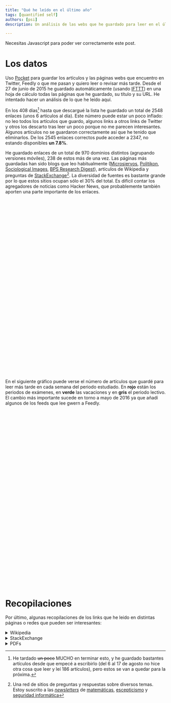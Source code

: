 ```yaml
---
title: "Qué he leído en el último año"
tags: [quantified self]
authors: [psi]
description: Un análisis de las webs que he guardado para leer en el último año. Una lista de enlaces interesantes

---
```


<noscript>
<div class="message">
  Necesitas Javascript para poder ver correctamente este post.
</div>
</noscript>

# Los datos

Uso [Pocket](https://getpocket.com) para guardar los artículos y las páginas webs que encuentro en Twitter, Feedly o que me pasan y quiero leer o revisar más tarde. Desde el 27 de junio de 2015 he guardado automáticamente (usando [IFTTT](https://ifttt.com)) en una hoja de cálculo todas las páginas que he guardado, su título y su URL. He intentado hacer un análisis de lo que he leído aquí.

En los 408 días[^tiempo] hasta que descargué la lista he guardado un total de 2548 enlaces (unos 6 artículos al día). Este número puede estar un poco inflado: no leo todos los artículos que guardo, algunos links a otros links de Twitter y otros los descarto tras leer un poco porque no me parecen interesantes. Algunos artículos no se guardaron correctamente así que he tenido que eliminarlos. De los 2545 enlaces correctos pude acceder a 2347, no estando disponibles **un 7.8%**.

[^tiempo]: He tardado ~~un poco~~ MUCHO en terminar esto, y he guardado bastantes artículos desde que empecé a escribirlo (del 6 al 17 de agosto no hice otra cosa que leer y leí 186 artículos), pero estos se van a quedar para la próxima.

He guardado enlaces de un total de 970 dominios distintos (agrupando versiones móviles),
238 de estos más de una vez. Las páginas más guardadas han sido blogs que leo habitualmente ([Microsiervos](http://www.microsiervos.com), [Politikon](http://politikon.es), [Sociological Images](https://thesocietypages.org/socimages), [BPS Research Digest](https://digest.bps.org.uk)), artículos de Wikipedia y preguntas de [StackExchange](https://stackexchange.com)[^stackexchange]. La diversidad de fuentes
es bastante grande por lo que estos sitios ocupan sólo el 30% del total. Es difícil
contar los agregadores de noticias como Hacker News, que probablemente también
aporten una parte importante de los enlaces.


[^stackexchange]: Una red de sitios de preguntas y respuestas sobre diversos temas. Estoy suscrito a las [*newsletters*](https://stackexchange.com/newsletters) de [matemáticas](https://math.stackexchange.com), [escepticismo](https://skeptics.stackexchange.com) y [seguridad informática](https://security.stackexchange.com)

<div id="piechart" style="width: 800px; height: 550px;"></div>

En el siguiente gráfico puede verse el número de artículos que guardé para leer
más tarde en cada semana del periodo estudiado. En **rojo** están los periodos 
de exámenes, en **verde** las vacaciones y en **gris** el periodo lectivo.
El cambio más importante sucede en torno a mayo de 2016 ya que añadí
algunos de los feeds que lee gwern a Feedly.

<div id="chart_div" style="width: 900px; height: 550px;"></div>

<script type="text/javascript" src="https://www.gstatic.com/charts/loader.js"></script>
<script type="text/javascript" src="/js/pocket.js"></script>

# Recopilaciones

Por último, algunas recopilaciones de los links que he leido
en distintas páginas o redes que pueden ser interesantes:

<details>
<summary> Wikipedia</summary>
<ul style="ul columns: 2; -webkit-columns: 2; -moz-columns: 2;">
<li><a href="https://en.wikipedia.org/wiki/Benjamin_Kline_Hunnicutt">Benjamin Kline Hunnicutt</a></li>
<li><a href="https://en.wikipedia.org/wiki/International_waters">International waters</a></li>
<li><a href="https://en.wikipedia.org/wiki/Randomized_controlled_trial#section_8">Randomized controlled trial</a></li>
<li><a href="https://en.wikipedia.org/wiki/Optimal_decision">Optimal decision</a></li>
<li><a href="https://en.wikipedia.org/wiki/Expected_utility_hypothesis">Expected utility hypothesis</a></li>
<li><a href="https://en.wikipedia.org/wiki/Cox%27s_theorem">Cox's theorem</a></li>
<li><a href="https://en.wikipedia.org/wiki/Possibility_theory">Possibility theory</a></li>
<li><a href="https://en.wikipedia.org/wiki/Dempster%E2%80%93Shafer_theory">Dempster–Shafer theory</a></li>
<li><a href="https://en.wikipedia.org/wiki/Info-gap_decision_theory">Info-gap decision theory</a></li>
<li><a href="https://en.wikipedia.org/wiki/Bayesian_probability_theory">Bayesian probability</a></li>
<li><a href="https://en.wikipedia.org/wiki/Fundamental_attribution_error">Fundamental attribution error</a></li>
<li><a href="https://en.wikipedia.org/wiki/Planning_fallacy">Planning fallacy</a></li>
<li><a href="https://en.wikipedia.org/wiki/Cognitive_bias_mitigation">Cognitive bias mitigation</a></li>
<li><a href="https://en.wikipedia.org/wiki/Data_dredging">Data dredging</a></li>
<li><a href="https://en.wikipedia.org/wiki/Pirah%C3%A3_language">Pirahã language</a></li>
<li><a href="https://en.wikipedia.org/wiki/Categorial_grammar">Categorial grammar</a></li>
<li><a href="https://en.wikipedia.org/wiki/Illusion_of_transparency">Illusion of transparency</a></li>
<li><a href="https://es.wikipedia.org/wiki/Rayos_N">Rayos N</a></li>
<li><a href="https://en.wikipedia.org/wiki/Donkey_sentence">Donkey sentence</a></li>
<li><a href="https://en.wikipedia.org/wiki/Bambara_language">Bambara language</a></li>
<li><a href="https://en.wikipedia.org/wiki/Kripke_semantics">Kripke semantics</a></li>
<li><a href="https://en.wikipedia.org/wiki/Identity_of_indiscernibles">Identity of indiscernibles</a></li>
<li><a href="https://en.wikipedia.org/wiki/Ontology">Ontology</a></li>
<li><a href="https://en.wikipedia.org/wiki/Rule_of_three">Rule of three</a></li>
<li><a href="https://en.wikipedia.org/wiki/Computability_theory">Computability theory</a></li>
<li><a href="https://en.wikipedia.org/wiki/Primitive_recursive_function">Primitive recursive function</a></li>
<li><a href="https://en.wikipedia.org/wiki/Possible_world">Possible world</a></li>
<li><a href="https://en.wikipedia.org/wiki/Predicate_(mathematical_logic)">Predicate (mathematical logic)</a></li>
<li><a href="https://en.wikipedia.org/wiki/Singularity_Summit">Singularity Summit</a></li>
<li><a href="https://en.wikipedia.org/wiki/Copycat_(software)">Copycat (software)</a></li>
<li><a href="https://en.wikipedia.org/wiki/Douglas_Hofstadter">Douglas Hofstadter</a></li>
<li><a href="https://en.wikipedia.org/wiki/Bitrotten">Bit rot</a></li>
<li><a href="https://en.wikipedia.org/wiki/Prosody_(linguistics)">Prosody (linguistics)</a></li>
<li><a href="https://en.wikipedia.org/wiki/L%C3%ADngua_Geral">Língua Geral</a></li>
<li><a href="https://en.wikipedia.org/wiki/Nheengatu">Nheengatu language</a></li>
<li><a href="https://en.wikipedia.org/wiki/Evert_Willem_Beth">Evert Willem Beth</a></li>
<li><a href="https://en.wikipedia.org/wiki/Propositional_attitude">Propositional attitude</a></li>
<li><a href="https://en.wikipedia.org/wiki/The_Concept_of_Mind">The Concept of Mind</a></li>
<li><a href="https://en.wikipedia.org/wiki/Elbow_Room_(book)">Elbow Room (book)</a></li>
<li><a href="https://en.wikipedia.org/wiki/Free_will">Free will</a></li>
<li><a href="https://es.wikipedia.org/wiki/%C3%8Dndice_de_desarrollo_humano">Índice de desarrollo humano</a></li>
<li><a href="https://en.wikipedia.org/wiki/Structural_functionalism">Structural functionalism</a></li>
<li><a href="https://en.wikipedia.org/wiki/Gettier_problem">Gettier problem</a></li>
<li><a href="https://en.wikipedia.org/wiki/Newcomb%27s_paradox">Newcomb's paradox</a></li>
<li><a href="https://en.wikipedia.org/wiki/Randy_Gardner_(record_holder)">Randy Gardner (record holder)</a></li>
<li><a href="https://en.wikipedia.org/wiki/Lists_of_unsolved_problems">Lists of unsolved problems</a></li>
<li><a href="https://en.wikipedia.org/wiki/Theory_of_justification">Theory of justification</a></li>
<li><a href="https://en.wikipedia.org/wiki/List_of_languages_by_type_of_grammatical_genders">List of languages by type of grammatical genders</a></li>
<li><a href="https://en.wikipedia.org/wiki/Women,_Fire,_and_Dangerous_Things">Women, Fire, and Dangerous Things</a></li>
<li><a href="https://en.wikipedia.org/wiki/Cognitive_linguistics">Cognitive linguistics</a></li>
<li><a href="https://en.wikipedia.org/wiki/Mindfulness-Based_Stress_Reduction">Mindfulness-based stress reduction</a></li>
<li><a href="https://en.wikipedia.org/wiki/Solomonoff%27s_theory_of_inductive_inference">Solomonoff's theory of inductive inference</a></li>
<li><a href="https://en.wikipedia.org/wiki/Von_Neumann%E2%80%93Bernays%E2%80%93G%C3%B6del_set_theory">Von Neumann–Bernays–Gödel set theory</a></li>
<li><a href="https://en.wikipedia.org/w/index.php?title=Axiom_of_Choice&redirect=no">Axiom of Choice</a></li>
<li><a href="https://en.wikipedia.org/wiki/Regression_toward_the_mean">Regression toward the mean</a></li>
<li><a href="https://en.wikipedia.org/wiki/Just-noticeable_difference#Marketing_applications_of_the_j.n.d">Just-noticeable difference</a></li>
<li><a href="https://en.wikipedia.org/wiki/Expected_utility_hypothesis">Expected utility hypothesis</a></li>
<li><a href="https://en.wikipedia.org/wiki/Nicolas_Bourbaki">Nicolas Bourbaki</a></li>
<li><a href="https://en.wikipedia.org/wiki/Reflexive_property_of_equality">Equality (mathematics)</a></li>
<li><a href="https://en.wikipedia.org/wiki/List_of_topics_in_logic">Outline of logic</a></li>
<li><a href="https://en.wikipedia.org/wiki/Outline_of_algebraic_structures">Outline of algebraic structures</a></li>
<li><a href="https://en.wikipedia.org/wiki/Levenshtein_distance">Levenshtein distance</a></li>
<li><a href="https://en.wikipedia.org/wiki/Von_Neumann%E2%80%93Bernays%E2%80%93G%C3%B6del_axioms">Von Neumann–Bernays–Gödel set theory</a></li>
<li><a href="https://en.wikipedia.org/wiki/Marginal_utility">Marginal utility</a></li>
<li><a href="https://en.wikipedia.org/wiki/Grothendieck_universe">Grothendieck universe</a></li>
<li><a href="https://en.wikipedia.org/wiki/Inaccessible_cardinal">Inaccessible cardinal</a></li>
<li><a href="https://en.wikipedia.org/wiki/Category_of_relations">Category of relations</a></li>
<li><a href="https://es.wikipedia.org/wiki/Cron_(Unix)">cron (Unix)</a></li>
<li><a href="https://en.wikipedia.org/wiki/Predicate_functor_logic">Predicate functor logic</a></li>
<li><a href="https://en.wikipedia.org/wiki/Fundamental_group">Fundamental group</a></li>
<li><a href="https://en.wikipedia.org/wiki/Intuitionistic_type_theory">Intuitionistic type theory</a></li>
<li><a href="https://en.wikipedia.org/wiki/Homotopy_type_theory#cite_note-41">Homotopy type theory</a></li>
<li><a href="https://en.wikipedia.org/wiki/Intuitionistic_logic">Intuitionistic logic</a></li>
<li><a href="https://en.wikipedia.org/wiki/Sequent_calculus">Sequent calculus</a></li>
<li><a href="https://en.wikipedia.org/wiki/Natural_deduction">Natural deduction</a></li>
<li><a href="https://en.wikipedia.org/wiki/Temporal_logic">Temporal logic</a></li>
<li><a href="https://en.wikipedia.org/wiki/Linear_logic">Linear logic</a></li>
<li><a href="https://en.wikipedia.org/wiki/Hexspeak">Hexspeak</a></li>
<li><a href="https://en.wikipedia.org/wiki/Litotes">Litotes</a></li>
<li><a href="https://en.wikipedia.org/wiki/F-algebra">F-algebra</a></li>
<li><a href="https://en.wikipedia.org/wiki/Catamorphism">Catamorphism</a></li>
<li><a href="https://en.wikipedia.org/wiki/AVL_tree">AVL tree</a></li>
<li><a href="https://en.wikipedia.org/wiki/Binary_tree">Binary tree</a></li>
<li><a href="https://en.wikipedia.org/wiki/Functional_programming">Functional programming</a></li>
<li><a href="https://en.wikipedia.org/wiki/Declarative_programming">Declarative programming</a></li>
<li><a href="https://en.wikipedia.org/wiki/Hindley%E2%80%93Milner_type_inference">Hindley–Milner type system</a></li>
<li><a href="https://en.wikipedia.org/wiki/Entropy_(information_theory)">Entropy (information theory)</a></li>
<li><a href="https://en.wikipedia.org/wiki/Catalan_number#cite_ref-1">Catalan number</a></li>
<li><a href="https://en.wikipedia.org/wiki/Extraversion_and_introversion">Extraversion and introversion</a></li>
<li><a href="https://en.wikipedia.org/wiki/Trotskyism">Trotskyism</a></li>
<li><a href="https://en.wikipedia.org/wiki/Left_communism">Left communism</a></li>
<li><a href="https://en.wikipedia.org/wiki/Xmonad">xmonad</a></li>
<li><a href="https://en.wikipedia.org/wiki/Meaning_of_life">Meaning of life</a></li>
<li><a href="https://en.wikipedia.org/wiki/Twin_Earth_thought_experiment">Twin Earth thought experiment</a></li>
<li><a href="https://en.wikipedia.org/wiki/Prison_abolition_movement">Prison abolition movement</a></li>
<li><a href="https://en.wikipedia.org/wiki/Prison_reform">Prison reform</a></li>
<li><a href="https://en.wikipedia.org/wiki/List_of_XYZZY_Awards_by_category">List of XYZZY Awards by category</a></li>
<li><a href="https://en.wikipedia.org/wiki/Free_love">Free love</a></li>
<li><a href="https://en.wikipedia.org/wiki/Denotational_semantics">Denotational semantics</a></li>
<li><a href="https://en.wikipedia.org/wiki/Natural_transformation">Natural transformation</a></li>
<li><a href="https://en.wikipedia.org/wiki/Categorical_logic">Categorical logic</a></li>
<li><a href="https://en.wikipedia.org/wiki/Death-qualified_jury">Death-qualified jury</a></li>
<li><a href="https://en.wikipedia.org/wiki/Voir_dire">Voir dire</a></li>
<li><a href="https://en.wikipedia.org/wiki/Concurrency_(computer_science)">Concurrency (computer science)</a></li>
<li><a href="https://en.wikipedia.org/wiki/Parallel_Random_Access_Machine">Parallel random-access machine</a></li>
<li><a href="https://en.wikipedia.org/wiki/Petri_net">Petri net</a></li>
<li><a href="https://en.wikipedia.org/wiki/Communicating_sequential_processes">Communicating sequential processes</a></li>
<li><a href="https://en.wikipedia.org/wiki/Universal_property">Universal property</a></li>
<li><a href="https://en.wikipedia.org/wiki/Description_logic">Description logic</a></li>
<li><a href="https://en.wikipedia.org/wiki/Comma_category">Comma category</a></li>
<li><a href="https://en.wikipedia.org/wiki/Equivalence_of_categories#Examples">Equivalence of categories</a></li>
<li><a href="https://en.wikipedia.org/wiki/Pretty_Good_Privacy">Pretty Good Privacy</a></li>
<li><a href="https://en.wikipedia.org/wiki/Berry_paradox">Berry paradox</a></li>
<li><a href="https://en.wikipedia.org/wiki/Hyperbolic_discounting">Hyperbolic discounting</a></li>
<li><a href="https://en.wikipedia.org/wiki/Long_Now_Foundation">Long Now Foundation</a></li>
<li><a href="https://en.wikipedia.org/wiki/Null_hypothesis">Null hypothesis</a></li>
<li><a href="https://en.wikipedia.org/wiki/List_of_social_bookmarking_websites">List of social bookmarking websites</a></li>
<li><a href="https://en.wikipedia.org/wiki/Statistical_significance">Statistical significance</a></li>
<li><a href="https://en.wikipedia.org/wiki/Data_anonymization">Data anonymization</a></li>
<li><a href="https://en.wikipedia.org/wiki/Single-subject_design">Single-subject design</a></li>
<li><a href="https://en.wikipedia.org/wiki/Phantom_of_Heilbronn">Phantom of Heilbronn</a></li>
<li><a href="https://en.wikipedia.org/wiki/Prior_probability">Prior probability</a></li>
<li><a href="https://en.wikipedia.org/wiki/Marriage_gap">Marriage gap</a></li>
<li><a href="https://en.wikipedia.org/wiki/Theories_of_poverty">Theories of poverty</a></li>
<li><a href="https://en.wikipedia.org/wiki/Math%E2%80%93verbal_achievement_gap">Math–verbal achievement gap</a></li>
<li><a href="https://en.wikipedia.org/wiki/Bias_in_education">Bias in education</a></li>
<li><a href="https://en.wikipedia.org/wiki/Experimental_philosophy">Experimental philosophy</a></li>
<li><a href="https://en.wikipedia.org/wiki/Michael_Dummett">Michael Dummett</a></li>
<li><a href="https://en.wikipedia.org/wiki/Extensionality">Extensionality</a></li>
<li><a href="https://en.wikipedia.org/wiki/Symbolic_computation">Symbolic computation</a></li>
<li><a href="https://en.wikipedia.org/wiki/Minimax">Minimax</a></li>
<li><a href="https://en.wikipedia.org/wiki/Frobenius_theorem_%28real_division_algebras%29">Frobenius theorem (real division algebras)</a></li>
<li><a href="https://en.wikipedia.org/wiki/St._Petersburg_paradox">St. Petersburg paradox</a></li>
<li><a href="https://en.wikipedia.org/wiki/Category:Measures_(measure_theory)">Category:Measures (measure theory)</a></li>
<li><a href="https://en.wikipedia.org/wiki/MSI_protocol">MSI protocol</a></li>
<li><a href="https://en.wikipedia.org/wiki/MESI_protocol">MESI protocol</a></li>
<li><a href="https://en.wikipedia.org/wiki/Krohn-Rhodes_theory">Krohn–Rhodes theory</a></li>
<li><a href="https://en.wikipedia.org/wiki/Pocket_set_theory">Pocket set theory</a></li>
<li><a href="https://en.wikipedia.org/wiki/Descriptive_set_theory">Descriptive set theory</a></li>
<li><a href="https://en.wikipedia.org/wiki/Morse%E2%80%93Kelley_set_theory">Morse–Kelley set theory</a></li>
<li><a href="https://en.wikipedia.org/wiki/Virtual_economy">Virtual economy</a></li>
<li><a href="https://en.wikipedia.org/wiki/Standard_ML">Standard ML</a></li>
<li><a href="https://es.wikipedia.org/wiki/Fate/stay_night">Fate/stay night</a></li>
<li><a href="https://es.wikipedia.org/wiki/The_Boys_(c%C3%B3mic)">The Boys (cómic)</a></li>
<li><a href="https://en.wikipedia.org/wiki/Effect_size">Effect size</a></li>
<li><a href="https://en.wikipedia.org/wiki/The_MAGIC_criteria">MAGIC criteria</a></li>
<li><a href="https://en.wikipedia.org/wiki/Cohen's_d">Cohen's d</a></li>
<li><a href="https://en.wikipedia.org/wiki/Quality-adjusted_life_year#section_5">Quality-adjusted life year</a></li>
<li><a href="https://en.wikipedia.org/wiki/The_Daily_Stormer">The Daily Stormer</a></li>
<li><a href="https://en.wikipedia.org/wiki/McCollough_effect">McCollough effect</a></li>
<li><a href="https://en.wikipedia.org/wiki/Freenet">Freenet</a></li>
<li><a href="https://en.wikipedia.org/wiki/Small-world_network">Small-world network</a></li>
<li><a href="https://en.wikipedia.org/wiki/Dutch_Disease">Dutch disease</a></li>
<li><a href="https://en.wikipedia.org/wiki/Politics_of_Venezuela">Politics of Venezuela</a></li>
<li><a href="https://en.wikipedia.org/wiki/Compulsory_voting">Compulsory voting</a></li>
<li><a href="https://en.wikipedia.org/wiki/Tomasulo_algorithm">Tomasulo algorithm</a></li>
<li><a href="https://en.wikipedia.org/wiki/Big_Five_personality_traits">Big Five personality traits</a></li>
<li><a href="https://en.wikipedia.org/wiki/Inter_frame">Inter frame</a></li>
<li><a href="https://en.wikipedia.org/wiki/Missing_white_woman_syndrome">Missing white woman syndrome</a></li>
<li><a href="https://en.wikipedia.org/wiki/Neoliberalism">Neoliberalism</a></li>
<li><a href="https://en.wikipedia.org/wiki/Refusal_of_work#Marxism">Refusal of work</a></li>
<li><a href="https://en.wikipedia.org/wiki/Random_variable">Random variable</a></li>
<li><a href="https://es.wikipedia.org/wiki/Ley_de_los_grandes_n%C3%BAmeros">Ley de los grandes números</a></li>
<li><a href="https://es.wikipedia.org/wiki/Esperanza_matematica">Esperanza matemática</a></li>
<li><a href="https://en.wikipedia.org/wiki/Esther_Perel">Esther Perel</a></li>
<li><a href="https://en.wikipedia.org/wiki/Socialist_calculation_debate">Socialist calculation debate</a></li>
<li><a href="https://en.wikipedia.org/wiki/Likert_scale">Likert scale</a></li>
<li><a href="https://en.wikipedia.org/wiki/Trotskyism">Trotskyism</a></li>
<li><a href="https://en.wikipedia.org/wiki/Special:Courses">Courses</a></li>
<li><a href="https://en.wikipedia.org/wiki/Minimax">Minimax</a></li>
<li><a href="https://en.wikipedia.org/wiki/Effect_size">Effect size</a></li>
<li><a href="https://en.wikipedia.org/wiki/Floyd%E2%80%93Warshall_algorithm">Floyd–Warshall algorithm</a></li>
<li><a href="https://en.wikipedia.org/wiki/Prison">Prison</a></li>
<li><a href="https://en.wikipedia.org/wiki/Bellman_equation">Bellman equation</a></li>
<li><a href="https://en.wikipedia.org/wiki/Survey_methodology">Survey methodology</a></li>
<li><a href="https://en.wikipedia.org/wiki/Artificial_neural_network">Artificial neural network</a></li>
<li><a href="https://en.wikipedia.org/wiki/Normal_distribution">Normal distribution</a></li>
<li><a href="https://en.wikipedia.org/wiki/Confidence_interval">Confidence interval</a></li>
<li><a href="https://en.wikipedia.org/wiki/Regression_toward_the_mean">Regression toward the mean</a></li>
<li><a href="https://en.wikipedia.org/wiki/Generalized_function#Non-commutative_algebra_of_generalized_functions">Generalized function</a></li>
<li><a href="https://en.wikipedia.org/wiki/Distribution_(mathematics)#References">Distribution (mathematics)</a></li>
<li><a href="https://en.wikipedia.org/wiki/Inductive_probability">Inductive probability</a></li>
<li><a href="https://en.wikipedia.org/wiki/Probabilistic_programming_language">Probabilistic programming language</a></li>
<li><a href="https://en.wikipedia.org/wiki/Solomonoff%27s_theory_of_inductive_inference">Ray Solomonoff's Theory of inductive inference</a></li>
<li><a href="https://en.wikipedia.org/wiki/Principle_of_indifference">Principle of indifference</a></li>
<li><a href="https://en.wikipedia.org/wiki/Bayes'_theorem">Bayes' theorem</a></li>
<li><a href="https://en.wikipedia.org/wiki/Bertrand%27s_paradox_(probability)">Bertrand paradox (probability)</a></li>
<li><a href="https://en.wikipedia.org/wiki/Principle_of_transformation_groups">Principle of transformation groups</a></li>
<li><a href="https://en.wikipedia.org/wiki/Port_number">Port (computer networking)</a></li>
<li><a href="https://en.wikipedia.org/wiki/Automated_theorem_proving">Automated theorem proving</a></li>
<li><a href="https://en.wikipedia.org/wiki/Nonviolent_resistance">Nonviolent resistance</a></li>
<li><a href="https://en.wikipedia.org/wiki/Ideological_Turing_Test">Ideological Turing Test</a></li>
<li><a href="https://en.wikipedia.org/wiki/Polysynthetic_language">Polysynthetic language</a></li>
<li><a href="https://en.wikipedia.org/wiki/Operation_Cherry_Blossoms_at_Night">Operation Cherry Blossoms at Night</a></li>
<li><a href="https://en.wikipedia.org/wiki/Behavioral_activation">Behavioral activation</a></li>
<li><a href="https://en.wikipedia.org/wiki/Glass_cliff">Glass cliff</a></li>
<li><a href="https://en.wikipedia.org/wiki/Homelessness">Homelessness</a></li>
<li><a href="https://en.wikipedia.org/wiki/Democratic_socialism">Democratic socialism</a></li>
<li><a href="https://en.wikipedia.org/wiki/Criticism_of_capitalism">Criticism of capitalism</a></li>
<li><a href="https://en.wikipedia.org/wiki/Socialist_economics#Karl_Marx_and_Das_Kapital">Socialist economics</a></li>
<li><a href="https://en.wikipedia.org/wiki/Economic_democracy">Economic democracy</a></li>
<li><a href="https://en.wikipedia.org/wiki/Workers%27_self-management">Workers' self-management</a></li>
<li><a href="https://en.wikipedia.org/wiki/Production_for_use">Production for use</a></li>
<li><a href="https://en.wikipedia.org/wiki/Economic_calculation_problem">Economic calculation problem</a></li>
<li><a href="https://en.wikipedia.org/wiki/Post-capitalism">Post-capitalism</a></li>
<li><a href="https://en.wikipedia.org/wiki/Labour_theory_of_value">Labor theory of value</a></li>
<li><a href="https://en.wikipedia.org/wiki/State_capitalism">State capitalism</a></li>
<li><a href="https://en.wikipedia.org/wiki/Steady_state_economy">Steady-state economy</a></li>
<li><a href="https://en.wikipedia.org/wiki/Anarcho-syndicalism">Anarcho-syndicalism</a></li>
<li><a href="https://en.wikipedia.org/wiki/Anarchism">Anarchism</a></li>
<li><a href="https://en.wikipedia.org/wiki/Anarchist_communism">Anarchist communism</a></li>
<li><a href="https://en.wikipedia.org/wiki/Decentralized_planning_(economics)">Decentralized planning (economics)</a></li>
<li><a href="https://en.wikipedia.org/wiki/Theory_of_value_(economics)">Theory of value (economics)</a></li>
<li><a href="https://en.wikipedia.org/wiki/Post-Keynesian_economics">Post-Keynesian economics</a></li>
<li><a href="https://en.wikipedia.org/wiki/Keynesian_economics">Keynesian economics</a></li>
<li><a href="https://en.wikipedia.org/wiki/Indicative_planning">Indicative planning</a></li>
<li><a href="https://en.wikipedia.org/wiki/Five-Year_Plan_(USSR)">Five-year plans for the national economy of the Soviet Union</a></li>
<li><a href="https://en.wikipedia.org/wiki/Mondragon_Corporation">Mondragon Corporation</a></li>
<li><a href="https://en.wikipedia.org/wiki/Dissolution_of_the_Soviet_Union">Dissolution of the Soviet Union</a></li>
</ul>
</details>

<details>
<summary> StackExchange</summary>
<ul style="ul columns: 2; -webkit-columns: 2; -moz-columns: 2;">
<li><a href="https://skeptics.stackexchange.com/questions/28211">Do homosexuals have a shorter life expectancy than heterosexuals?</a></li>
<li><a href="https://writers.stackexchange.com/questions/761">The "Rules" of Writing</a></li>
<li><a href="https://philosophy.stackexchange.com/questions/24795">To what extent are observations theory laden?</a></li>
<li><a href="https://skeptics.stackexchange.com/questions/28403">Does Electromagnetic Hypersensitivity (EHS) exist?</a></li>
<li><a href="https://math.stackexchange.com/questions/1354044">Can math be subjective?</a></li>
<li><a href="https://math.stackexchange.com/questions/1356095">Functions that are their own inversion.</a></li>
<li><a href="https://math.stackexchange.com/questions/1359562">Addition is to Integration as Multiplication is to ________</a></li>
<li><a href="https://rpg.stackexchange.com/questions/56252">What do I need to run a 5E campaign?</a></li>
<li><a href="https://rpg.stackexchange.com/questions/4457">What is role-playing, and where do I start?</a></li>
<li><a href="https://rpg.stackexchange.com/questions/11033">I'm at a loss with “Dungeons and Dragons.” How does one play it, anyway?</a></li>
<li><a href="https://worldbuilding.stackexchange.com/questions/6941">Using international waters to avoid legal punishment</a></li>
<li><a href="https://worldbuilding.stackexchange.com/questions/1353">Creating a realistic world map - Currents, Precipitation and Climate</a></li>
<li><a href="https://worldbuilding.stackexchange.com/questions/18051">Tomorrow is Groundhog Day… For everyone. How does society respond?</a></li>
<li><a href="https://skeptics.stackexchange.com/questions/28489">Does turning off cellular data when connected to WiFi extend a phone's battery life?</a></li>
<li><a href="https://worldbuilding.stackexchange.com/questions/12129">What would be the impact of a modern programmer and laptop being dropped into World War II, possibly breaking Enigma?</a></li>
<li><a href="https://worldbuilding.stackexchange.com/questions/316">Can you simply scale up animals?</a></li>
<li><a href="https://worldbuilding.stackexchange.com/questions/2">How can I break down the task of creating a world into manageable chunks?</a></li>
<li><a href="https://math.stackexchange.com/questions/1373728">What do sine, tan, cos actually mean?</a></li>
<li><a href="https://linguistics.stackexchange.com/questions/3484">What's the difference between syntax and grammar?</a></li>
<li><a href="https://math.stackexchange.com/questions/1392505">Mental Calculations</a></li>
<li><a href="https://math.stackexchange.com/questions/1399781">Why do we not have to prove definitions?</a></li>
<li><a href="https://math.stackexchange.com/questions/1416053">Why do both sine and cosine exist?</a></li>
<li><a href="https://math.stackexchange.com/questions/1412899">Is every axiom in the definition of a vector space necessary?</a></li>
<li><a href="https://meta.stackexchange.com/questions/7931">FAQ for sites</a></li>
<li><a href="https://skeptics.stackexchange.com/questions/28933">Does availability of birth control to adolescents lead to premarital sexual activity?</a></li>
<li><a href="https://math.stackexchange.com/questions/1424497">I roll a die repeatedly until I get 6, and then count the number of 3s I got. What's my expected number of 3s?</a></li>
<li><a href="https://math.stackexchange.com/questions/1428097">On average, how many friends would I need to have to have at least one friend's birthday every day?</a></li>
<li><a href="https://math.stackexchange.com/questions/1452425">What is the definition of a set?</a></li>
<li><a href="https://math.stackexchange.com/questions/1452844">What are some things we can prove they must exist, but have no idea what they are?</a></li>
<li><a href="https://math.stackexchange.com/questions/121128">When does the set enter set theory?</a></li>
<li><a href="https://tex.stackexchange.com/questions/263101">TeX</a></li>
<li><a href="https://tex.stackexchange.com/questions/1559">Adding a large brace next to a body of text - TeX</a></li>
<li><a href="https://math.stackexchange.com/questions/268726">Are there real-life relations which are symmetric and reflexive but not transitive?</a></li>
<li><a href="https://math.stackexchange.com/questions/402934">Why do we believe the Church-Turing Thesis?</a></li>
<li><a href="https://academia.stackexchange.com/questions/2219">How should I deal with discouragement as a graduate student?</a></li>
<li><a href="https://academia.stackexchange.com/questions/51631">How to ask dumb questions</a></li>
<li><a href="https://academia.stackexchange.com/questions/39017">Should I quit my PhD - workload, self-esteem and social life</a></li>
<li><a href="https://academia.stackexchange.com/questions/11765">"I've somehow convinced everyone that I'm actually good at this" - how to effectively deal with Imposter Syndrome</a></li>
<li><a href="https://academia.stackexchange.com/questions/11149">What are the potential pitfalls of having a PhD?</a></li>
<li><a href="https://math.stackexchange.com/questions/1505354">Can I think of Algebra like this?</a></li>
<li><a href="https://math.stackexchange.com/questions/286077">Implies vs. Entails vs. Provable</a></li>
<li><a href="https://skeptics.stackexchange.com/questions/30803">Did this Twitter bot predict the Paris shootings 2 days before they happened?</a></li>
<li><a href="https://math.stackexchange.com/questions/1342425">If a set is closed and open, then it is either the total or the empty set.</a></li>
<li><a href="https://matheducators.stackexchange.com/questions/10055">How to use false theorems or proofs?</a></li>
<li><a href="https://math.stackexchange.com/questions/1550414">Why are we justified in using the real numbers to do geometry?</a></li>
<li><a href="https://skeptics.stackexchange.com/questions/31045">Do predators assault women in female toilets pretending to be transgender?</a></li>
<li><a href="https://math.stackexchange.com/questions/108268">How can I find a homeomorphism from R^n to the open unit ball centered at 0?</a></li>
<li><a href="https://math.stackexchange.com/questions/1587040">Past open problems with sudden and easy-to-understand solutions</a></li>
<li><a href="https://german.stackexchange.com/questions/9526">Resources for learning German</a></li>
<li><a href="https://math.stackexchange.com/questions/668">What's an intuitive way to think about the determinant?</a></li>
<li><a href="https://math.stackexchange.com/questions/485822">Why is compactness so important?</a></li>
<li><a href="https://math.stackexchange.com/questions/1696686">Is linear algebra laying the foundation for something important?</a></li>
<li><a href="https://math.stackexchange.com/questions/3">List of interesting math podcasts?</a></li>
<li><a href="https://security.stackexchange.com/questions/29851">How many OpenPGP keys should I make?</a></li>
<li><a href="https://security.stackexchange.com/questions/31594">What is a good general purpose GnuPG key setup?</a></li>
<li><a href="https://security.stackexchange.com/questions/406">How should I distribute my public key?</a></li>
<li><a href="https://tex.stackexchange.com/questions/10284">Multiple Files input to one pgfplotstable - TeX</a></li>
<li><a href="https://skeptics.stackexchange.com/questions/1700">Do bigger or more monitors increase productivity?</a></li>
<li><a href="https://security.stackexchange.com/questions/101560">How to securely send private keys</a></li>
<li><a href="https://stats.stackexchange.com/questions/20836">Algorithms for automatic model selection</a></li>
<li><a href="https://stats.stackexchange.com/questions/31">What is the meaning of p values and t values in statistical tests?</a></li>
<li><a href="https://stats.stackexchange.com/questions/13314">Is R^2 useful or dangerous?</a></li>
<li><a href="https://security.stackexchange.com/questions/6141">Amount of simple operations that is safely out of reach for all humanity?</a></li>
<li><a href="https://math.stackexchange.com/questions/1769475">How to debug math?</a></li>
<li><a href="https://math.stackexchange.com/questions/1762001">Why do we classify infinities in so many symbols and ideas?</a></li>
<li><a href="https://math.stackexchange.com/questions/849179">Ways to study mathematics while commuting</a></li>
<li><a href="https://cstheory.stackexchange.com/questions/34398">Real computers have only a finite number of states, so what is the relevance of Turing machines to real computers?</a></li>
<li><a href="https://cstheory.stackexchange.com/questions/3650">Historical reasons for adoption of Turing Machine as primary model of computation.</a></li>
<li><a href="https://cstheory.stackexchange.com/questions/14811">What is the enlightenment I'm supposed to attain after studying finite automata?</a></li>
<li><a href="https://math.stackexchange.com/questions/1776194">Why do people accept the axiom of choice given the well ordering principle?</a></li>
<li><a href="https://security.stackexchange.com/questions/5126">What's the difference between SSL, TLS, and HTTPS?</a></li>
<li><a href="https://academia.stackexchange.com/questions/63366">Literature search methodology for non-academics?</a></li>
<li><a href="https://academia.stackexchange.com/questions/13594">How can I improve the effectiveness of my literature searches?</a></li>
<li><a href="https://academia.stackexchange.com/questions/14011">Selecting the relevant papers for a survey paper I have to write?</a></li>
<li><a href="https://math.stackexchange.com/questions/1781769">Is formal truth in mathematical logic a generalization of everyday, intuitive truth?</a></li>
<li><a href="https://security.stackexchange.com/questions/123234">How can I explain to non-techie friends that "cryptography is good"?</a></li>
<li><a href="https://math.stackexchange.com/questions/1795583">What is a topological space good for?</a></li>
<li><a href="https://math.stackexchange.com/questions/1789980">Do the axioms of set theory actually define the notion of a set?</a></li>
<li><a href="https://emacs.stackexchange.com/questions/281">How do I get a fancier mode line that uses solid colors and triangles?</a></li>
<li><a href="https://math.stackexchange.com/questions/1801970">Meaning of the word "axiom"</a></li>
<li><a href="https://security.stackexchange.com/questions/126188">Closed source binary blobs in chipsets - privacy threat?</a></li>
<li><a href="https://math.stackexchange.com/questions/1821075">Tough integrals that can be easily beaten by using simple techniques</a></li>
<li><a href="https://math.stackexchange.com/questions/23312">What is the importance of eigenvalues/eigenvectors?</a></li>
<li><a href="https://security.stackexchange.com/questions/17421">How to store salt?</a></li>
<li><a href="https://security.stackexchange.com/a/31846/10727">How to securely hash passwords?</a></li>
<li><a href="https://security.stackexchange.com/questions/49849">Timing Safe String Comparison - Avoiding Length Leak</a></li>
<li><a href="https://unix.stackexchange.com/questions/55203">Bash autocomplete: first list files then cycle through them</a></li>
<li><a href="https://stats.stackexchange.com/questions/17336">How exactly does one “control for other variables”?</a></li>
<li><a href="https://stats.stackexchange.com/questions/78816">How do you "control" for a factor/variable?</a></li>
<li><a href="https://skeptics.stackexchange.com/questions/31521">Was ISIS created by the USA?</a></li>
<li><a href="https://math.stackexchange.com/questions/1846247">Is 0! = 1 because there is only one way to do nothing?</a></li>
<li><a href="https://stats.stackexchange.com/questions/47771">What is the intuition behind beta distribution? - Cross Validated</a></li>
<li><a href="https://stats.stackexchange.com/questions/20520">What is an "uninformative prior"? Can we ever have one with truly no information?</a></li>
<li><a href="https://tex.stackexchange.com/questions/203874">sudo does not find tlmgr - TeX</a></li>
<li><a href="https://german.stackexchange.com/questions/404">What movies are good for learners who want to improve their grammar and vocabulary?</a></li>
<li><a href="https://stats.stackexchange.com/questions/6538">Mathematician wants the equivalent knowledge to a quality stats degree</a></li>
<li><a href="https://stats.stackexchange.com/questions/138">Free resources for learning R</a></li>
<li><a href="https://stackoverflow.com/questions/7644658">Are there type signatures which Haskell can't verify?</a></li>
<li><a href="https://stackoverflow.com/questions/10593096">Purely functional set</a></li>
<li><a href="https://stackoverflow.com/questions/14008125">Shell script common template</a></li>
<li><a href="https://stackoverflow.com/questions/11227809">Why is it faster to process a sorted array than an unsorted array?</a></li>
<li><a href="https://stackoverflow.com/questions/2394609">Makefile, header dependencies</a></li>
<li><a href="https://stackoverflow.com/questions/10239630">Where to find programming exercises for applicative functors?</a></li>
<li><a href="https://stackoverflow.com/questions/12653787">What optimizations can GHC be expected to perform reliably?</a></li>
<li><a href="https://stackoverflow.com/questions/1012573">Getting started with Haskell</a></li>
<li><a href="https://stackoverflow.com/questions/2933366">Deleting While Iterating in Ruby?</a></li>
<li><a href="https://stackoverflow.com/questions/118984">How can you program if you're blind?</a></li>
<li><a href="https://stackoverflow.com/questions/27286232">How does new Google reCAPTCHA work?</a></li>
<li><a href="https://stackoverflow.com/questions/34125">Which, if any, C++ compilers do tail-recursion optimization?</a></li>
<li><a href="https://stackoverflow.com/questions/1408651">Is optimizing certain functions with Assembler in a C/C++ program really worth it?</a></li>
<li><a href="https://stackoverflow.com/questions/549">The definitive guide to form-based website authentication</a></li>
</ul>
</details>

<details>
<summary> PDFs</summary>
<ul style="ul columns: 2; -webkit-columns: 2; -moz-columns: 2;">
<li><a href="https://dig1000holes.files.wordpress.com/2013/04/what-is-a-roleplaying-game-by-epidiah-ravachol.pdf"> What is a roleplaying game?</a></li>
<li><a href="https://research.stlouisfed.org/wp/2012/2012-035.pdf"> The Case Against Patents</a></li>
<li><a href="https://intelligence.org/files/CognitiveBiases.pdf">Cognitive Biases </a></li>
<li><a href="http://www.indiana.edu/~pcl/rgoldsto/courses/dunloskyimprovinglearning.pdf">Improving Learning</a></li>
<li><a href="http://www.csie.ntu.edu.tw/~b94087/ITT.pdf">Intuitionistic Type Theory</a></li>
<li><a href="http://www.paultaylor.eu/stable/prot.pdf">Proofs And Types</a></li>
<li><a href="http://www.cs.hmc.edu/~oneill/papers/Sieve-JFP.pdf">The Genuine Sieve of Eratosthenes</a></li>
<li><a href="http://www.cs.nott.ac.uk/~pszgmh/fold.pdf">A tutorial on the universality and expressiveness of fold</a></li>
<li><a href="http://homepages.inf.ed.ac.uk/wadler/papers/gr2/gr2.pdf"> The Girard-Reynolds Isomorphism</a></li>
<li><a href="http://www.jucs.org/jucs_10_7/total_functional_programming/jucs_10_07_0751_0768_turner.pdf">Total Functional Programming</a></li>
<li><a href="https://projecteuclid.org/download/pdfview_1/euclid.ss/1089808273">The Interplay of Bayesian and Frequentist Analysis</a></li>
<li><a href="http://www.cse.chalmers.se/~bengt/papers/hlcs.pdf"> Martin-L¨of’s Type Theory</a></li>
<li><a href="http://strictlypositive.org/diff.pdf">The Derivative of a Regular Type is its Type of One-Hole Contexts</a></li>
<li><a href="http://arxiv.org/pdf/math/0212377v1.pdf">Objects of Categories as Complex Numbers</a></li>
<li><a href="http://arxiv.org/pdf/1006.4131.pdf">A pedagogical history of compactness</a></li>
<li><a href="https://web.archive.org/web/20160307191922/http://www.math.jhu.edu/~eriehl/727/context.pdf">Category theory in context</a></li>
<li><a href="http://math.mit.edu/~dspivak/teaching/sp13/CT4S--static.pdf">  Category Theory for Scientists</a></li>
<li><a href="http://www.cs.cornell.edu/~ross/publications/proofgen/proofgen_tate_popl10.pdf">Generating Compiler Optimizations from Proofs</a></li>
<li><a href="http://arxiv.org/pdf/math/0602053v3.pdf">Towards a Definition of an Algorithm</a></li>
<li><a href="http://arxiv.org/pdf/1003.1343v1.pdf">What does Newcomb’s paradox teach us?</a></li>
<li><a href="http://ggp.stanford.edu/readings/fluxplayer.pdf">Fluxplayer: A Successful General Game Player</a></li>
<li><a href="http://lucacardelli.name/Papers/TypeSystems.pdf">Type Systems</a></li>
<li><a href="http://arxiv.org/pdf/1501.00011v1.pdf">Why now is the right time to study quantum computing</a></li>
<li><a href="http://papers.nips.cc/paper/3725-bayesian-belief-polarization.pdf">Bayesian Belief Polarization</a></li>
<li><a href="http://arxiv.org/pdf/1212.6177v2.pdf">How Much of the Web Is Archived?</a></li>
<li><a href="http://rsta.royalsocietypublishing.org/content/roypta/369/1956/4913.full.pdf">The time resolution of the St Petersburg paradox</a></li>
<li><a href="https://web.archive.org/web/20170107035209/https://www.human.cornell.edu/hd/ciws/upload/SexDifferencesMathIntensiveFields.pdf">Sex Differences in Math-Intensive Fields</a></li>
<li><a href="http://sci-hub.tw/5b323a335b63fe326adfaa74c9793559/10.1016%40S0140-6736%2814%2961690-1.pdf">Prosopometamorphopsia and facial hallucinations</a></li>
<li><a href="http://www.gwern.net/docs/genetics/2016-plomin.pdf"> Top 10 Replicated Findings From Behavioral Genetics</a></li>
<li><a href="http://www.stat.columbia.edu/~gelman/research/published/signif4.pdf">The Difference Between “Significant” and “Not Significant” is not Itself Statistically Significant</a></li>
<li><a href="http://www.stat.columbia.edu/~gelman/research/unpublished/p_hacking.pdf">The garden of forking paths: Why multiple comparisons can be a problem,even when there is no “fishing expedition” or “p-hacking” and the research hypothesis was posited ahead of time</a></li>
<li><a href="http://www.cs.kent.ac.uk/people/staff/dat/miranda/whyfp90.pdf"> Why Functional Programming Matters</a></li>
<li><a href="https://www.ece.cmu.edu/~ganger/712.fall02/papers/p761-thompson.pdf">Reflections on Trusting Trust </a></li>
<li><a href="http://www.linux-kongress.org/2009/slides/compiler_survey_felix_von_leitner.pdf">Source Code Optimization</a></li>
<li><a href="http://cr.yp.to/antiforgery/cachetiming-20050414.pdf"> Cache-timing attacks on AES</a></li>
<li><a href="http://www.eurofound.europa.eu/sites/default/files/ef_files/pubdocs/2002/07/en/1/ef0207en.pdf">Working time preferences in
sixteen European countries</a></li>
<li><a href="http://www.ilo.org/wcmsp5/groups/public/---ed_protect/---protrav/---travail/documents/publication/wcms_187307.pdf">The effects of working time on productivity and firm performance</a></li>
<li><a href="http://www.cepr.net/documents/publications/min-wage-2013-02.pdf"> Why Does the Minimum Wage Have No Discernible Effect on Employment?</a></li>
<li><a href="https://kar.kent.ac.uk/46742/1/fp1187-altadmri.pdf"> 37 Million Compilations: Investigating Novice Programming Mistakes in Large-Scale Student Data</a></li>
<li><a href="http://www.liveink.com/IPCC%202007%20VSTF%20Research%20Paper.pdf"> Visual-Syntactic Text Formatting: Theoretical Basis and Empirical Evidence for Impact on Human Reading</a></li>
<li><a href="https://arxiv.org/pdf/1606.06565v2.pdf">Concrete Problems in AI Safety</a></li>
<li><a href="http://esperanto-edmonton.wdfiles.com/local--files/kellerman-answerkey/ACGOE_Kellerman_AnswerKey.pdf">A complete grammar of Esperanto</a></li>
<li><a href="http://www.gwern.net/docs/2015-mackenzie.pdf">Preventing future offending of delinquents and offenders: what have we learned from experiments and meta-analyses?</a></li>
<li><a href="http://www.michael-findley.com/uploads/2/0/4/5/20455799/cps__full-special-issue.pdf">Can Results-Free Review Reduce Publication Bias? The Results and Implications of a Pilot Study</a></li>
</ul>
</details>



